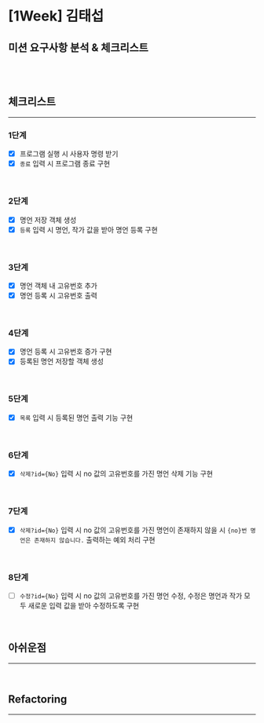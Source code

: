 # [1Week] 김태섭
## 미션 요구사항 분석 & 체크리스트

<br><br>

## 체크리스트

-----------------------------

### 1단계
- [X] 프로그램 실행 시 사용자 명령 받기
- [X] `종료` 입력 시 프로그램 종료 구현

<br>

### 2단계
- [X] 명언 저장 객체 생성
- [X] `등록` 입력 시 명언, 작가 값을 받아 명언 등록 구현

<br>

### 3단계
- [X] 명언 객체 내 고유번호 추가
- [X] 명언 등록 시 고유번호 출력

<br>

### 4단계
- [X] 명언 등록 시 고유번호 증가 구현
- [X] 등록된 명언 저장할 객체 생성

<br>

### 5단계
- [X] `목록` 입력 시 등록된 명언 출력 기능 구현

<br>

### 6단계
- [X] `삭제?id={No}` 입력 시 no 값의 고유번호를 가진 명언 삭제 기능 구현

<br>

### 7단계
- [X] `삭제?id={No}` 입력 시 no 값의 고유번호를 가진 명언이 존재하지 않을 시 `{no}번 명언은 존재하지 않습니다.` 출력하는 예외 처리 구현

<br>

### 8단계
- [ ] `수정?id={No}` 입력 시 no 값의 고유번호를 가진 명언 수정, 수정은 명언과 작가 모두 새로운 입력 값을 받아 수정하도록 구현

<br>

## 아쉬운점

-----------------------------

<br>

## Refactoring

-----------------------------





<br>